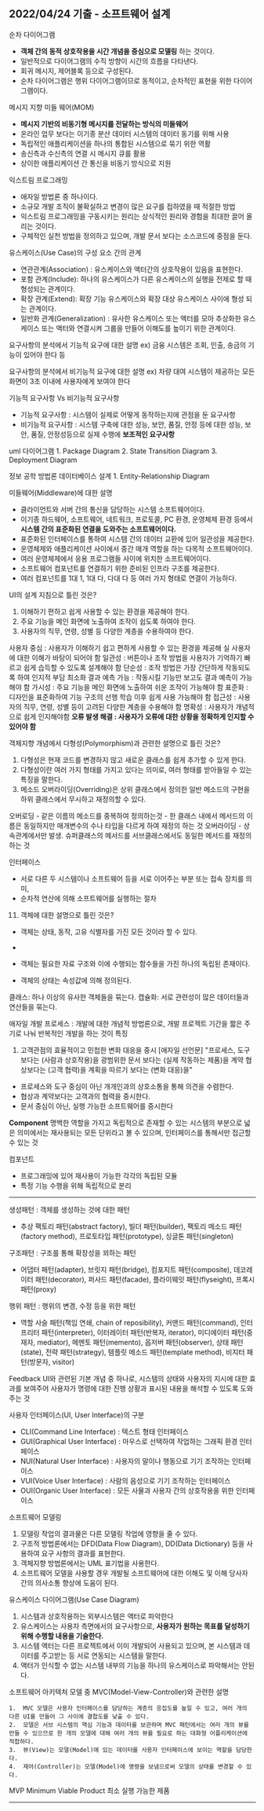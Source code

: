 ## 2022/04/24 기출 - 소프트웨어 설계

순차 다이어그램

- **객체 간의 동적 상호작용을 시간 개념을 중심으로 모델링** 하는 것이다.
- 일반적으로 다이어그램의 수직 방향이 시간의 흐름을 다타낸다.
- 회귀 메시지, 제어블록 등으로 구성된다.
- 순차 다이어그램은 행위 다이어그램이므로 동적이고, 순차적인 표현을 위한 다이어그램이다.

메시지 지향 미들 웨어(MOM)

- **메시지 기반의 비동기형 메시지를 전달하는 방식의 미들웨어**
- 온라인 업무 보다는 이기종 분산 데이터 시스템의 데이터 동기를 위해 사용
- 독립적인 애플리케이션을 하나의 통합된 시스템으로 묶기 위한 역활
- 송신측과 수신측의 연결 시 메시지 큐를 활용
- 상이한 애플리케이션 간 통신을 비동기 방식으로 지원

익스트림 프로그래밍

- 애자일 방법론 중 하나이다.
- 소규모 개발 조직이 불확실하고 변경이 많은 요구를 접하였을 때 적절한 방법
- 익스트림 프로그래밍을 구동시키는 원리는 상식적인 원리와 경험을 최대한 끌어 올리는 것이다.
- 구체적인 실천 방법을 정의하고 있으며, 개발 문서 보다는 소스코드에 중점을 둔다.

유스케이스(Use Case)의 구성 요소 간의 관계

- 연관관계(Association) : 유스케이스와 액터간의 상호작용이 있음을 표현한다.
- 포함 관계(Include): 하나의 유스케이스가 다른 유스케이스의 실행을 전제로 할 때 형성되는 관계이다.
- 확장 관계(Extend): 확장 기능 유스케이스와 확장 대상 유스케이스 사이에 형성 되는 관계이다.
- 일반화 관계(Generalization) : 유사한 유스케이스 또는 액터를 모아 추상화한 유스케이스 또는 액터와 연결시켜 그룹을 만들어 이해도를 높이기 위한 관계이다.

요구사항의 분석에서 기능적 요구에 대한 설명
ex) 금융 시스템은 조회, 인출, 송금의 기능이 있어야 한다 등

요구사항의 분석에서 비기능적 요구에 대한 설명
ex) 차량 대여 시스템이 제공하는 모든 화면이 3초 이내에 사용자에게 보여야 한다

기능적 요구사항 Vs 비기능적 요구사항

- 기능적 요구사항 : 시스템이 실제로 어떻게 동작하는지에 관점을 둔 요구사항
- 비기능적 요구사항 : 시스템 구축에 대한 성능, 보안, 품질, 안정 등에 대한 성능, 보안, 품질, 안정성등으로 실제 수행에 **보조적인 요구사항**

uml 다이어그램 1. Package Diagram 2. State Transition Diagram 3. Deployment Diagram

정보 공학 방법론 데이터베이스 설계 1. Entity-Relationship Diagram

미들웨어(Middleware)에 대한 설명

- 클라이언트와 서버 간의 통신을 담당하는 시스템 소프트웨어이다.
- 이기종 하드웨어, 소프트웨어, 네트워크, 프로토콜, PC 환경, 운영체제 환경 등에서 **시스템 간의 표준화된 연결을 도와주는 소프트웨어이다.**
- 표준화된 인터페이스를 통하여 시스템 간의 데이터 교환에 있어 일관성을 제공한다.
- 운영체제와 애플리케이션 사이에서 중간 매개 역할을 하는 다목적 소프트웨어이다.
- 여러 운영체제에서 응용 프로그램들 사이에 위치한 소프트웨어이다.
- 소프트웨어 컴포넌트를 연결하기 위한 준비된 인프라 구조를 제공한다.
- 여러 컴포넌트를 1대 1, 1대 다, 다대 다 등 여러 가지 형태로 연결이 가능하다.

UI의 설계 지침으로 틀린 것은?

1. 이해하기 편하고 쉽게 사용할 수 있는 환경을 제공해야 한다.
2. 주요 기능을 메인 화면에 노출하여 조작이 쉽도록 하여야 한다.
3. 사용자의 직무, 연령, 성별 등 다양한 계층을 수용하여야 한다.

사용자 중심 : 사용자가 이해하기 쉽고 편하게 사용할 수 있는 환경을 제공해 실 사용자에 대한 이해가 바탕이 되어야 함
일관성 : 버튼이나 조작 방법을 사용자가 기억하기 빠르고 쉽게 습득할 수 있도록 설계해야 함
단순성 : 조작 방법은 가장 간단하게 작동되도록 하여 인지적 부담 최소화
결과 예측 가능 : 작동시킬 기능만 보고도 결과 예측이 가능해야 함
가시성 : 주요 기능을 메인 화면에 노출하여 쉬운 조작이 가능해야 함
표준화 : 디자인을 표준화하여 기능 구조의 선행 학습 이후 쉽게 사용 가능해야 함
접근성 : 사용자의 직무, 연령, 성별 등이 고려된 다양한 계층을 수용해야 함
명확성 : 사용자가 개념적으로 쉽게 인지해야함
**오류 발생 해결 : 사용자가 오류에 대한 상황을 정확하게 인지할 수 있어야 함**

객체지향 개념에서 다형성(Polymorphism)과 관련한 설명으로 틀린 것은?

1. 다형성은 현재 코드를 변경하지 않고 새로운 클래스를 쉽게 추가할 수 있게 한다.
2. 다형성이란 여러 가지 형태를 가지고 있다는 의미로, 여러 형태를 받아들일 수 있는 특징을 말한다.
3. 메소드 오버라이딩(Overriding)은 상위 클래스에서 정의한 일반 메소드의 구현을 하위 클래스에서 무시하고 재정의할 수 있다.

오버로딩 - 같은 이름의 메소드를 중복하여 정의하는것 - 한 클래스 내에서 메서드의 이름은 동일하지만 매개변수의 수나 타입을 다르게 하여 재정의 하는 것
오버라이딩 - 상속관계에서만 발생. 슈퍼클래스의 메서드를 서브클래스에서도 동일한 메서드를 재정의 하는 것

인터페이스

- 서로 다른 두 시스템이나 소프트웨어 등을 서로 이어주는 부분 또는 접속 장치를 의미,
- 순차적 연산에 의해 소프트웨어를 실행하는 절차

11. 객체에 대한 설명으로 틀린 것은?

- 객체는 상태, 동작, 고유 식별자를 가진 모든 것이라 할 수 있다.
- ```객체는 공통 속성을 공유하는 클래스들의 집합이다.~~~클래스는 공통 속성을 공유하는 객체들의 집합이다.

  ```

- 객체는 필요한 자료 구조와 이에 수행되는 함수들을 가진 하나의 독립된 존재이다.
- 객체의 상태는 속성값에 의해 정의된다.

클래스: 하나 이상의 유사한 객체들을 묶는다.
캡슐화: 서로 관련성이 많은 데이터들과 연산들을 묶는다.

애자일 개발 프로세스 : 개발에 대한 개념적 방법론으로, 개발 프로젝트 기간을 짧은 주기로 나눠 반복적인 개발을 하는 것이 특징

1. 고객관점의 효율적이고 민첩한 변화 대응을 중시
   [애자일 선언문]
   "프로세스, 도구 보다는 (사람과 상호작용)을 광범위한 문서 보다는 (실제 작동하는 제품)을 계약 협상보다는 (고객 협력)을 계획을 따르기 보다는 (변화 대응)을"

- 프로세스와 도구 중심이 아닌 개개인과의 상호소통을 통해 의견을 수렴한다.
- 협상과 계약보다는 고객과의 협력을 중시한다.
- 문서 중심이 아닌, 실행 가능한 소프트웨어를 중시한다

**Component**
명백한 역할을 가지고 독립적으로 존재할 수 있는 시스템의 부분으로 넓은 의미에서는 재사용되는 모든 단위라고 볼 수 있으며, 인터페이스를 통해서만 접근할 수 있는 것

컴포넌트

- 프로그래밍에 있어 재사용이 가능한 각각의 독립된 모듈
- 특정 기능 수행을 위해 독립적으로 분리

---

생성패턴 : 객체를 생성하는 것에 대한 패턴

- 추상 팩토리 패턴(abstract factory), 빌더 패턴(builder), 팩토리 메소드 패턴(factory method), 프로토타입 패턴(prototype), 싱글톤 패턴(singleton)

구조패턴 : 구조를 통해 확장성을 꾀하는 패턴

- 어댑터 패턴(adapter), 브릿지 패턴(bridge), 컴포지트 패턴(composite), 데코레이터 패턴(decorator), 퍼사드 패턴(facade), 플라이웨잇 패턴(flyseight), 프록시 패턴(proxy)

행위 패턴 : 행위의 변경, 수정 등을 위한 패턴

- 역할 사슬 패턴(책임 연쇄, chain of reposibility), 커맨드 패턴(command), 인터프리터 패턴(interpreter), 이터레이터 패턴(반복자, iterator), 미디에이터 패턴(중재자, mediator), 메멘토 패턴(memento), 옵저버 패턴(observer), 상태 패턴(state), 전략 패턴(strategy), 템플릿 메소드 패턴(template method), 비지터 패턴(방문자, visitor)

Feedback
UI와 관련된 기본 개념 중 하나로, 시스템의 상태와 사용자의 지시에 대한 효과를 보여주어 사용자가 명령에 대한 진행 상황과 표시된 내용을 해석할 수 있도록 도와주는 것

사용자 인터페이스(UI, User Interface)의 구분

- CLI(Command Line Interface) : 텍스트 형태 인터페이스
- GUI(Graphical User Interface) : 마우스로 선택하여 작업하는 그래픽 환경 인터페이스
- NUI(Natural User Interface) : 사용자의 말이나 행동으로 기기 조작하는 인터페이스
- VUI(Voice User Interface) : 사람의 음성으로 기기 조작하는 인터페이스
- OUI(Organic User Interface) : 모든 사물과 사용자 간의 상호작용을 위한 인터페이스

소프트웨어 모델링

1. 모델링 작업의 결과물은 다른 모델링 작업에 영향을 줄 수 있다.
2. 구조적 방법론에서는 DFD(Data Flow Diagram), DD(Data Dictionary) 등을 사용하여 요구 사항의 결과를 표현한다.
3. 객체지향 방법론에서는 UML 표기법을 사용한다.
4. 소프트웨어 모델을 사용할 경우 개발될 소프트웨어에 대한 이해도 및 이해 당사자 간의 의사소통 향상에 도움이 된다.

유스케이스 다이어그램(Use Case Diagram)

1. 시스템과 상호작용하는 외부시스템은 액터로 파악한다
2. 유스케이스는 사용자 측면에서의 요구사항으로, **사용자가 원하는 목표를 달성하기 위해 수행할 내용을 기술한다.**
3. 시스템 액터는 다른 프로젝트에서 이미 개발되어 사용되고 있으며, 본 시스템과 데이터를 주고받는 등 서로 연동되는 시스템을 말한다.
4. 액터가 인식할 수 없는 시스템 내부의 기능을 하나의 유스케이스로 파악해서는 안된다.

소프트웨어 아키텍처 모델 중 MVC(Model-View-Controller)와 관련한 설명

    1.	MVC 모델은 사용자 인터페이스를 담당하는 계층의 응집도를 높일 수 있고, 여러 개의 다른 UI를 만들어 그 사이에 결합도를 낮출 수 있다.
    2.	모델은 서브 시스템의 핵심 기능과 데이터를 보관하며 MVC 패턴에서는 여러 개의 뷰를 만들 수 있으므로 한 개의 모델에 대해 여러 개의 뷰를 필요로 하는 대화형 어플리케이션에 적합하다.
    3.	뷰(View)는 모델(Model)에 있는 데이터를 사용자 인터페이스에 보이는 역할을 담당한다.
    4.	제어(Controller)는 모델(Model)에 명령을 보냄으로써 모델의 상태를 변경할 수 있다.

MVP
Minimum Viable Product
최소 실행 가능한 제품

---
